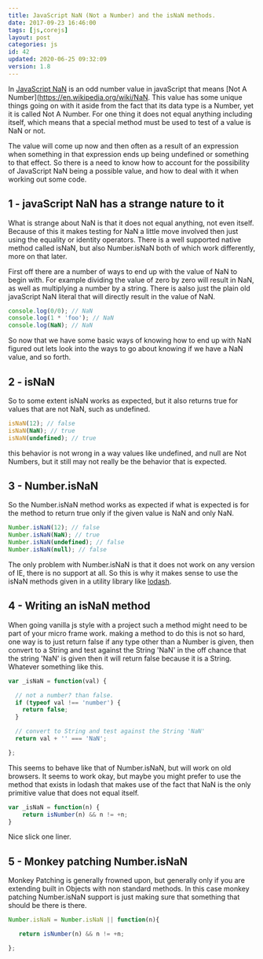 ```yaml
---
title: JavaScript NaN (Not a Number) and the isNaN methods.
date: 2017-09-23 16:46:00
tags: [js,corejs]
layout: post
categories: js
id: 42
updated: 2020-06-25 09:32:09
version: 1.8
---
```


In [JavaScript NaN](https://developer.mozilla.org/en-US/docs/Web/JavaScript/Reference/Global_Objects/NaN) is an odd number value in javaScript that means [Not A Number](https://en.wikipedia.org/wiki/NaN. This value has some unique things going on with it aside from the fact that its data type is a Number, yet it is called Not A Number. For one thing it does not equal anything including itself, which means that a special method must be used to test of a value is NaN or not.

The value will come up now and then often as a result of an expression when something in that expression ends up being undefined or something to that effect. So there is a need to know how to account for the possibility of JavaScript NaN being a possible value, and how to deal with it when working out some code.

<!-- more -->

## 1 - javaScript NaN has a strange nature to it

What is strange about NaN is that it does not equal anything, not even itself. Because of this it makes testing for NaN a little move involved then just using the equality or identity operators. There is a well supported native method called isNaN, but also Number.isNaN both of which work differently, more on that later.

First off there are a number of ways to end up with the value of NaN to begin with. For example dividing the value of zero by zero will result in NaN, as well as multiplying a number by a string. There is aalso just the plain old javaScript NaN literal that will directly result in the value of NaN.

```js
console.log(0/0); // NaN
console.log(1 * 'foo'); // NaN
console.log(NaN); // NaN
```

So now that we have some basic ways of knowing how to end up with NaN figured out lets look into the ways to go about knowing if we have a NaN value, and so forth.

## 2 - isNaN

So to some extent isNaN works as expected, but it also returns true for values that are not NaN, such as undefined.

```js
isNaN(12); // false
isNaN(NaN); // true
isNaN(undefined); // true
```

this behavior is not wrong in a way values like undefined, and null are Not Numbers, but it still may not really be the behavior that is expected.

## 3 - Number.isNaN

So the Number.isNaN method works as expected if what is expected is for the method to return true only if the given value is NaN and only NaN.

```js
Number.isNaN(12); // false
Number.isNaN(NaN); // true
Number.isNaN(undefined); // false
Number.isNaN(null); // false
```

The only problem with Number.isNaN is that it does not work on any version of IE, there is no support at all. So this is why it makes sense to use the isNaN methods given in a utility library like [lodash](/tags/lodash/).

## 4 - Writing an isNaN method

When going vanilla js style with a project such a method might need to be part of your micro frame work. making a method to do this is not so hard, one way is to just return false if any type other than a Number is given, then convert to a String and test against the String 'NaN' in the off chance that the string 'NaN' is given then it will return false because it is a String. Whatever something like this.

```js
var _isNaN = function(val) {

  // not a number? than false.
  if (typeof val !== 'number') {
    return false;
  }

  // convert to String and test against the String 'NaN'
  return val + '' === 'NaN';

};
```

This seems to behave like that of Number.isNaN, but will work on old browsers. It seems to work okay, but maybe you might prefer to use the method that exists in lodash that makes use of the fact that NaN is the only primitive value that does not equal itself.

```js
var _isNaN = function(n) {
    return isNumber(n) && n != +n;
}
```

Nice slick one liner.

## 5 - Monkey patching Number.isNaN

Monkey Patching is generally frowned upon, but generally only if you are extending built in Objects with non standard methods. In this case monkey patching Number.isNaN support is just making sure that something that should be there is there.

```js
Number.isNaN = Number.isNaN || function(n){

   return isNumber(n) && n != +n;

};
```